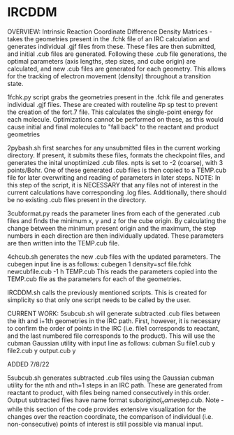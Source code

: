 # IRCDDM

OVERVIEW:
Intrinsic Reaction Coordinate Difference Density Matrices - takes the geometries present in the .fchk file of an IRC calculation and generates individual .gjf files from these. These files are then submitted, and initial .cub files are generated. Following these .cub file generations, the optimal parameters (axis lengths, step sizes, and cube origin) are calculated, and new .cub files are generated for each geometry. This allows for the tracking of electron movement (density) throughout a transition state. 

1fchk.py script grabs the geometries present in the .fchk file and generates individual .gjf files. These are created with routeline #p sp test to prevent the creation of the fort.7 file. This calculates the single-point energy for each molecule. Optimizations cannot be performed on these, as this would cause initial and final molecules to "fall back" to the reactant and product geometries

2pybash.sh first searches for any unsubmitted files in the current working directory. If present, it submits these files, formats the checkpoint files, and generates the inital unoptimized .cub files. npts is set to -2 (coarse), with 3 points/Bohr. One of these generated .cub files is then copied to a TEMP.cub file for later overwriting and reading of parameters in later steps. 
NOTE: In this step of the script, it is NECESSARY that any files not of interest in the current calculations have corresponding .log files. Additionally, there should be no existing .cub files present in the directory. 

3cubformat.py reads the parameter lines from each of the generated .cub files and finds the minimum x, y and z for the cube origin. By calculating the change between the minimum present origin and the maximum, the step numbers in each direction are then individually updated. These parameters are then written into the TEMP.cub file. 

4chcub.sh generates the new .cub files with the updated parameters. The cubegen input line is as follows: cubegen 1 density=scf file.fchk newcubfile.cub -1 h TEMP.cub
This reads the parameters copied into the TEMP.cub file as the parameters for each of the geometries.

IRCDDM.sh calls the previously mentioned scripts. This is created for simplicity so that only one script needs to be called by the user. 

CURRENT WORK: 
5subcub.sh will generate subtracted .cub files between the ith and i+1th geometries in the IRC path. First, however, it is necessary to confirm the order of points in the IRC (i.e. file1 corresponds to reactant, and the last numbered file corresponds to the product). 
This will use the cubman Gaussian utility with input line as follows: cubman Su file1.cub y file2.cub y output.cub y

ADDED 7/8/22

5subcub.sh generates subtracted .cub files using the Gaussian cubman utility for the nth and nth+1 steps in an IRC path. These are generated from reactant to product, with files being named consecutively in this order. Output subtracted files have name format sub$original_name$step.cub. 
Note - while this section of the code provides extensive visualization for the changes over the reaction coordinate, the comparison of individual (i.e. non-consecutive) points of interest is still possible via manual input. 



